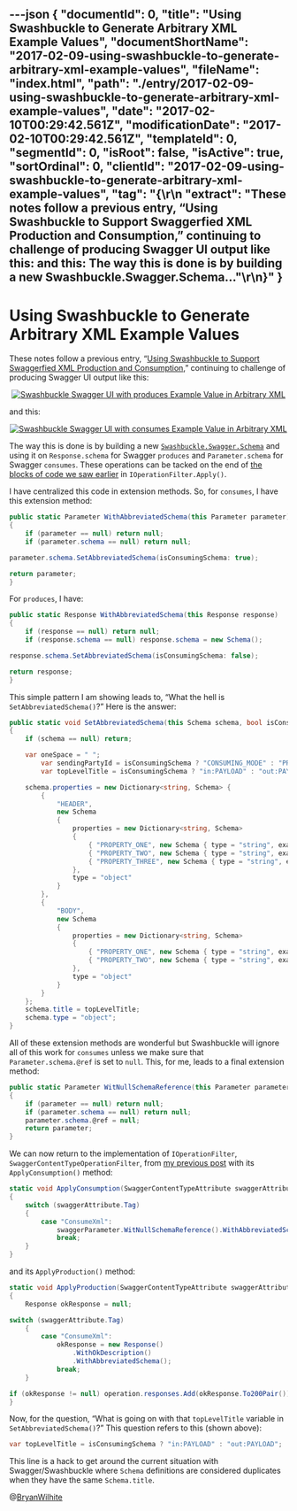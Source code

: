 ---json
{
  "documentId": 0,
  "title": "Using Swashbuckle to Generate Arbitrary XML Example Values",
  "documentShortName": "2017-02-09-using-swashbuckle-to-generate-arbitrary-xml-example-values",
  "fileName": "index.html",
  "path": "./entry/2017-02-09-using-swashbuckle-to-generate-arbitrary-xml-example-values",
  "date": "2017-02-10T00:29:42.561Z",
  "modificationDate": "2017-02-10T00:29:42.561Z",
  "templateId": 0,
  "segmentId": 0,
  "isRoot": false,
  "isActive": true,
  "sortOrdinal": 0,
  "clientId": "2017-02-09-using-swashbuckle-to-generate-arbitrary-xml-example-values",
  "tag": "{\r\n  \"extract\": \"These notes follow a previous entry, “Using Swashbuckle to Support Swaggerfied XML Production and Consumption,” continuing to challenge of producing Swagger UI output like this: and this: The way this is done is by building a new Swashbuckle.Swagger.Schema...\"\r\n}"
}
---

# Using Swashbuckle to Generate Arbitrary XML Example Values

These notes follow a previous entry, “[Using Swashbuckle to Support Swaggerfied XML Production and Consumption](http://songhayblog.azurewebsites.net/entry/using-swashbuckle-to-support-swaggerfied-xml-production-and-consumption),” continuing to challenge of producing Swagger UI output like this:

<div style="text-align:center">

[<img src="https://farm4.staticflickr.com/3829/32768627106_141f2fe4a0_o_d.png" alt="Swashbuckle Swagger UI with produces Example Value in Arbitrary XML" title="!*m82">](https://www.flickr.com/photos/wilhite/32768627106/in/dateposted-public/)

</div>

and this:

<div style="text-align:center">

[<img src="https://farm3.staticflickr.com/2539/32768627276_e1a5e59894_o_d.png" alt="Swashbuckle Swagger UI with consumes Example Value in Arbitrary XML" title="!*m82">](https://www.flickr.com/photos/wilhite/32768627276/in/dateposted-public/)

</div>

The way this is done is by building a new [`Swashbuckle.Swagger.Schema`](https://github.com/domaindrivendev/Swashbuckle/blob/2ed189b041e0e7849ec59a2fa2c0078e540a8359/Swashbuckle.Core/Swagger/SwaggerDocument.cs#L162) and using it on `Response.schema` for Swagger `produces` and `Parameter.schema` for Swagger `consumes`. These operations can be tacked on the end of [the blocks of code we saw earlier](https://gist.github.com/BryanWilhite/1a0e8c14a5002995aa5eb7984bfa5cd0) in `IOperationFilter.Apply()`.

I have centralized this code in extension methods. So, for `consumes`, I have this extension method:

```c#
public static Parameter WithAbbreviatedSchema(this Parameter parameter)
{
    if (parameter == null) return null;
    if (parameter.schema == null) return null;

parameter.schema.SetAbbreviatedSchema(isConsumingSchema: true);

return parameter;
}
```

For `produces`, I have:

```c#
public static Response WithAbbreviatedSchema(this Response response)
{
    if (response == null) return null;
    if (response.schema == null) response.schema = new Schema();

response.schema.SetAbbreviatedSchema(isConsumingSchema: false);

return response;
}
```

This simple pattern I am showing leads to, “What the hell is `SetAbbreviatedSchema()`?” Here is the answer:

```c#
public static void SetAbbreviatedSchema(this Schema schema, bool isConsumingSchema)
{
    if (schema == null) return;

    var oneSpace = " ";
        var sendingPartyId = isConsumingSchema ? "CONSUMING_MODE" : "PRODUCING_MODE";
        var topLevelTitle = isConsumingSchema ? "in:PAYLOAD" : "out:PAYLOAD";

    schema.properties = new Dictionary<string, Schema> {
        {
            "HEADER",
            new Schema
            {
                properties = new Dictionary<string, Schema>
                {
                    { "PROPERTY_ONE", new Schema { type = "string", example = sendingPartyId } },
                    { "PROPERTY_TWO", new Schema { type = "string", example = oneSpace } },
                    { "PROPERTY_THREE", new Schema { type = "string", example = oneSpace } },
                },
                type = "object"
            }
        },
        {
            "BODY",
            new Schema
            {
                properties = new Dictionary<string, Schema>
                {
                    { "PROPERTY_ONE", new Schema { type = "string", example = oneSpace } },
                    { "PROPERTY_TWO", new Schema { type = "string", example = oneSpace } },
                },
                type = "object"
            }
        }
    };
    schema.title = topLevelTitle;
    schema.type = "object";
}
```

All of these extension methods are wonderful but Swashbuckle will ignore all of this work for `consumes` unless we make sure that `Parameter.schema.@ref` is set to `null`. This, for me, leads to a final extension method:

```c#
public static Parameter WitNullSchemaReference(this Parameter parameter)
{
    if (parameter == null) return null;
    if (parameter.schema == null) return null;
    parameter.schema.@ref = null;
    return parameter;
}
```

We can now return to the implementation of `IOperationFilter`, `SwaggerContentTypeOperationFilter`, from [my previous post](http://songhayblog.azurewebsites.net/entry/using-swashbuckle-to-support-swaggerfied-xml-production-and-consumption) with its `ApplyConsumption()` method:

```c#
static void ApplyConsumption(SwaggerContentTypeAttribute swaggerAttribute, Parameter swaggerParameter)
{
    switch (swaggerAttribute.Tag)
    {
        case "ConsumeXml":
            swaggerParameter.WitNullSchemaReference().WithAbbreviatedSchema();
            break;
    }
}
```

and its `ApplyProduction()` method:

```c#
static void ApplyProduction(SwaggerContentTypeAttribute swaggerAttribute, Operation operation)
{
    Response okResponse = null;

switch (swaggerAttribute.Tag)
    {
        case "ConsumeXml":
            okResponse = new Response()
                .WithOkDescription()
                .WithAbbreviatedSchema();
            break;
    }

if (okResponse != null) operation.responses.Add(okResponse.To200Pair());
}
```

Now, for the question, “What is going on with that `topLevelTitle` variable in `SetAbbreviatedSchema()`?” This question refers to this (shown above):

```c#
var topLevelTitle = isConsumingSchema ? "in:PAYLOAD" : "out:PAYLOAD";
```

This line is a hack to get around the current situation with Swagger/Swashbuckle where `Schema` definitions are considered duplicates when they have the same `Schema.title`.

@[BryanWilhite](https://twitter.com/BryanWilhite)
